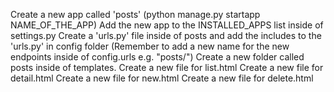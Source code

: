 Create a new app called 'posts' (python manage.py startapp NAME_OF_THE_APP) Add the new app to the INSTALLED_APPS list inside of settings.py Create a 'urls.py' file inside of posts and add the includes to the 'urls.py' in config folder (Remember to add a new name for the new endpoints inside of config.urls e.g. "posts/") Create a new folder called posts inside of templates. Create a new file for list.html Create a new file for detail.html Create a new file for new.html Create a new file for delete.html
